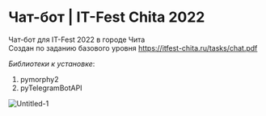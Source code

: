 # Чат-бот | IT-Fest Chita 2022
Чат-бот для IT-Fest 2022 в городе Чита  
Создан по заданию базового уровня https://itfest-chita.ru/tasks/chat.pdf     


*Библиотеки к установке*:  
1. pymorphy2
2. pyTelegramBotAPI



![Untitled-1](https://user-images.githubusercontent.com/87109163/160791598-7f933979-b4a0-4424-a479-58981ba3bdfb.png)
